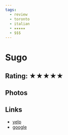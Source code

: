 ```yaml
---
tags:
  - review
  - toronto
  - italian
  - ★★★★★
  - $$$
---
```

# Sugo

## Rating: ★★★★★

## Photos

## Links

- [yelp]()
- [google]()
